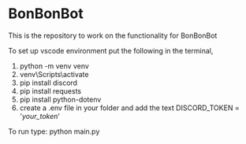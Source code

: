 # BonBonBot
This is the repository to work on the functionality for BonBonBot



To set up vscode environment put the following in the terminal, 
1. python -m venv venv
2. venv\Scripts\activate
3. pip install discord
4. pip install requests
5. pip install python-dotenv
6. create a .env file in your folder and add the text DISCORD_TOKEN = '*your_token*'

To run type: python main.py

